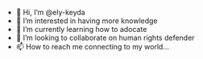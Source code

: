 - 👋 Hi, I’m @ely-keyda
- 👀 I’m interested in having more knowledge
- 🌱 I’m currently learning how to adocate
- 💞️ I’m looking to collaborate on human rights defender
- 📫 How to reach me connecting to my world... 

<!---
ely-keyda/ely-keyda is a ✨ special ✨ repository because its `README.md` (this file) appears on your GitHub profile.
You can click the Preview link to take a look at your changes.
--->
